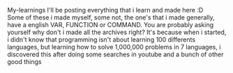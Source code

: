 My-learnings
I'll be posting everything that i learn and made here :D <br>
Some of these i made myself, some not, the one's that i made generally, have a english VAR, FUNCTION or COMMAND. You are probably asking yourself why don't i made all the archives right? It's because when i started, i didn't know that programming isn't about learning 100 differents languages, but learning how to solve 1,000,000 problems in 7 languages, i discovered this after doing some searches in youtube and a bunch of other good things
